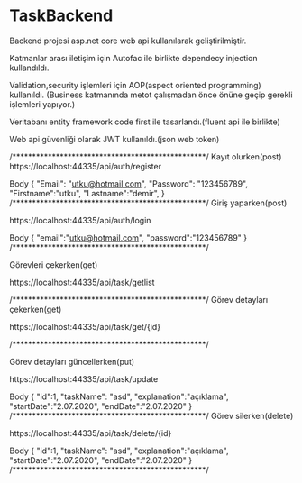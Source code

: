 # TaskBackend

Backend projesi asp.net core web api kullanılarak geliştirilmiştir.

Katmanlar arası iletişim için Autofac ile birlikte dependecy injection kullandıldı.

Validation,security işlemleri için AOP(aspect oriented programming) kullanıldı.
(Business katmanında metot çalışmadan önce önüne geçip gerekli işlemleri yapıyor.)

Veritabanı entity framework code first ile tasarlandı.(fluent api ile birlikte)

Web api güvenliği olarak JWT kullanıldı.(json web token)

/*************************************************/
Kayıt olurken(post)
<br>
https://localhost:44335/api/auth/register

Body
{
   "Email": "utku@hotmail.com",
   "Password": "123456789",
   "Firstname":"utku",
   "Lastname":"demir",
}
/*************************************************/
Giriş yaparken(post)

https://localhost:44335/api/auth/login

Body
{
    "email":"utku@hotmail.com",
    "password":"123456789"
}
/*************************************************/

Görevleri çekerken(get)

https://localhost:44335/api/task/getlist

/*************************************************/
Görev detayları çekerken(get)

https://localhost:44335/api/task/get/{id}

/*************************************************/

Görev detayları güncellerken(put)

https://localhost:44335/api/task/update

Body
{
      "id":1,
      "taskName": "asd",
      "explanation":"açıklama",
      "startDate":"2.07.2020",
      "endDate":"2.07.2020"
}
/*************************************************/
Görev silerken(delete)

https://localhost:44335/api/task/delete/{id}

Body
{
      "id":1,
      "taskName": "asd",
      "explanation":"açıklama",
      "startDate":"2.07.2020",
      "endDate":"2.07.2020"
}
/*************************************************/
